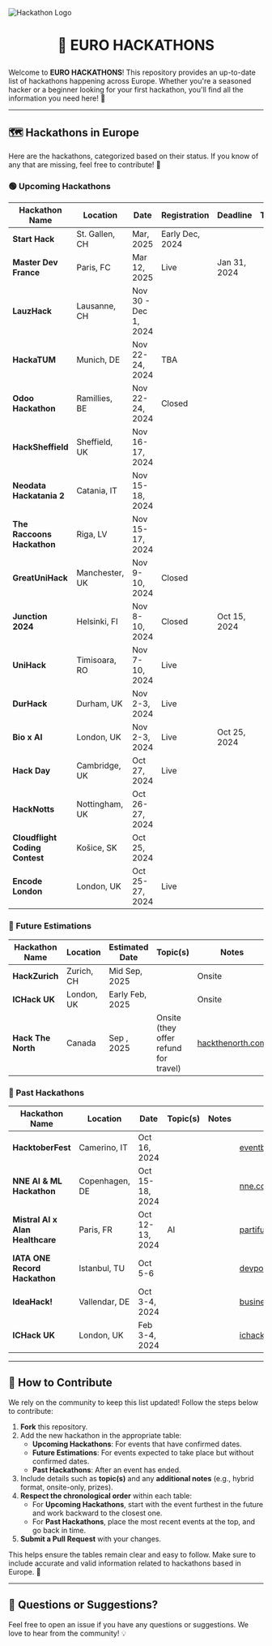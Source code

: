 ![Hackathon Logo](https://user-images.githubusercontent.com/36594527/117592199-10730800-b17b-11eb-84f8-4ffcae8116d4.png)

# <p align="center">🚀 EURO HACKATHONS</p>

Welcome to **EURO HACKATHONS**! This repository provides an up-to-date list of hackathons happening across Europe. Whether you're a seasoned hacker or a beginner looking for your first hackathon, you'll find all the information you need here! 🎉

---

## 🗺️ Hackathons in Europe

Here are the hackathons, categorized based on their status. If you know of any that are missing, feel free to contribute! 🙌

### 🟢 Upcoming Hackathons

| Hackathon Name  | Location  | Date  | Registration | Deadline | Topic(s)  | Notes | URL  |
|-----------------|-----------|-------|--------------|----------|-----------|-------|------|
| **Start Hack** | St. Gallen, CH | Mar, 2025  | Early Dec, 2024 |  |  |  | [startglobal.org](https://www.startglobal.org/start-hack/home) |
| **Master Dev France** | Paris, FC | Mar 12, 2025 | Live | Jan 31, 2024 |  |  | [dev.events](https://dev.events/conferences/master-dev-de-france-hv4nlmbu) |
| **LauzHack** | Lausanne, CH | Nov 30 - Dec 1, 2024 | | | | | [lauzhack.com](https://lauzhack.com/) |
| **HackaTUM** | Munich, DE | Nov 22-24, 2024 | TBA   |  |  |  | [hack.tum.de](https://hack.tum.de/) |
| **Odoo Hackathon** | Ramillies, BE | Nov 22-24, 2024 | Closed |  |  |  | [dev.events](https://dev.events/conferences/odoo-hackathon-hrkv-dq1) |
| **HackSheffield** | Sheffield, UK | Nov 16-17, 2024 |  |  |  |  | [hacksheffield.uk](https://hacksheffield.uk/) |
| **Neodata Hackatania 2** | Catania, IT | Nov 15-18, 2024 |  |  |  |  | [devpost.com](https://hackatania-2.devpost.com/) |
| **The Raccoons Hackathon** | Riga, LV | Nov 15-17, 2024 |  |  |  |  | [dev.events](https://dev.events/conferences/the-raccoons-hackathon-2024-yhvrwzdy) |
| **GreatUniHack** | Manchester, UK | Nov 9-10, 2024 | Closed |  |  |  | [greatunihack.com](https://greatunihack.com/) |
| **Junction 2024** | Helsinki, FI | Nov 8-10, 2024 | Closed | Oct 15, 2024 |  |  | [junction.com](https://www.junction2024.com/) |
| **UniHack** | Timisoara, RO | Nov 7-10, 2024 | Live |  |  |  | [unihack.eu](https://unihack.eu/) |
| **DurHack** | Durham, UK | Nov 2-3, 2024 | Live |  |  |  | [durhack.com](https://durhack.com/) |
| **Bio x AI** | London, UK | Nov 2-3, 2024 | Live | Oct 25, 2024 |  |  | [lu.ma](https://lu.ma/nqem2kcg) |
| **Hack Day** | Cambridge, UK | Oct 27, 2024 | Live |  |  |  | [lu.ma](https://lu.ma/o07b5s8m) |
| **HackNotts** | Nottingham, UK | Oct 26-27, 2024 |  |  |  |  | [hacknotts.com](https://www.hacknotts.com/) |
| **Cloudflight Coding Contest** | Košice, SK | Oct 25, 2024 |  |  |  |  | [codingcontest.org](https://register.codingcontest.org/listing/44-2024-10-25) |
| **Encode London**   | London, UK  | Oct 25-27, 2024 | Live  |  |  |  | [encode.club](https://www.encode.club/encodelondon-24) |

### 🔵 Future Estimations

| Hackathon Name  | Location  | Estimated Date | Topic(s) | Notes | URL  |
|-----------------|-----------|----------------|----------|-------|------|
| **HackZurich**      | Zurich, CH | Mid Sep, 2025 |  | Onsite | [hackzurich.com](https://hackzurich.com/) |
| **ICHack UK**       | London, UK  | Early Feb, 2025 |  | Onsite | [ichack.org](https://ichack.org/) |
| **Hack The North**   | Canada     | Sep , 2025      | Onsite (they offer refund for travel) |  [hackthenorth.com](https://hackthenorth.com/) |

### 🔴 Past Hackathons

| Hackathon Name  | Location  | Date           | Topic(s)  | Notes | URL  |
|-----------------|-----------|----------------|-----------|-------|------|
| **HacktoberFest** | Camerino, IT | Oct 16, 2024 |  |  | [eventbrite.com](https://www.eventbrite.com/e/hacktoberfest-2024-tickets-1028950678177?aff=ebdssbdestsearch&keep_tld=1) |
| **NNE AI & ML Hackathon** | Copenhagen, DE | Oct 15-18, 2024 |  |  | [nne.com](https://www.nne.com/hackathon-2024) |
| **Mistral AI x Alan Healthcare** | Paris, FR | Oct 12-13, 2024 | AI |  | [partiful.com](https://partiful.com/e/ysBoxA0GtDFiYMSka0o7) |
| **IATA ONE Record Hackathon** | Istanbul, TU | Oct 5-6 |  |  | [devpost.com](https://onerecord-ist.devpost.com/?ref_feature=challenge&ref_medium=discover) |
| **IdeaHack!** | Vallendar, DE | Oct 3-4, 2024 |  |  | [businessmeetstech.de](https://www.businessmeetstech.de/) |
| **ICHack UK** | London, UK  | Feb 3-4, 2024 |  |  | [ichack.org](https://ichack.org/) |

---

## 🤝 How to Contribute

We rely on the community to keep this list updated! Follow the steps below to contribute:

1. **Fork** this repository.
2. Add the new hackathon in the appropriate table:
   - **Upcoming Hackathons**: For events that have confirmed dates.
   - **Future Estimations**: For events expected to take place but without confirmed dates.
   - **Past Hackathons**: After an event has ended.
3. Include details such as **topic(s)** and any **additional notes** (e.g., hybrid format, onsite-only, prizes).
4. **Respect the chronological order** within each table:
   - For **Upcoming Hackathons**, start with the event furthest in the future and work backward to the closest one.
   - For **Past Hackathons**, place the most recent events at the top, and go back in time.
5. **Submit a Pull Request** with your changes.

This helps ensure the tables remain clear and easy to follow. Make sure to include accurate and valid information related to hackathons based in Europe. 🙏

---

## 💬 Questions or Suggestions?

Feel free to open an issue if you have any questions or suggestions. We love to hear from the community! 💡

